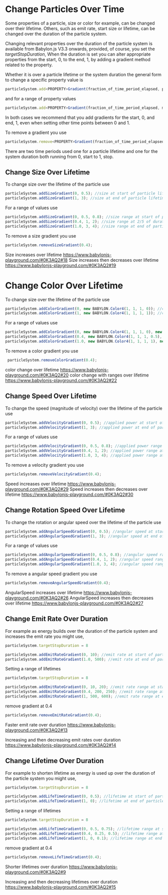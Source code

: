 # Change Particles Over Time
Some properties of a particle, size or color for example, can be changed over their lifetime. Others, such as emit rate, start size or lifetime, can be changed over the duration of the particle system.

Changing relevant properties over the duration of the particle system is available from Babylon.js V3.3 onwards, provided, of course, you set the *targetStopDuration*, When the duration is set you can alter appropriate properties from the start, 0, to the end, 1, by adding a gradient method related to the property.

Whether it is over a particle lifetime or the system duration the general form to change a specific property value is  

```javascript
particleSystem.add<PROPERTY>Gradient(fraction_of_time_period_elapsed, property_value); //set a value at given time point
```
and for a range of property values

```javascript
particleSystem.add<PROPERTY>Gradient(fraction_of_time_period_elapsed, minimum_property_value, maximum_property_value); //set a range of values at given time point
```

In both cases we recommend that you add gradients for the start, 0, and end, 1, even when setting other time points between 0 and 1.

To remove a gradient you use 

```javascript
particleSystem.remove<PROPERTY>Gradient(fraction_of_time_period_elapsed);
```
There are two time periods used one for a particle lifetime and one for the system duration both running from 0, start to 1, stop.

## Change Size Over Lifetime
To change size over the lifetime of the particle use

```javascript
particleSystem.addSizeGradient(0, 0.5); //size at start of particle lifetime
particleSystem.addSizeGradient(1, 3); //size at end of particle lifetime
```

For a range of values use
```javascript
particleSystem.addSizeGradient(0, 0.5, 0.8); //size range at start of particle lifetime
particleSystem.addSizeGradient(0.4, 1, 2); //size range at 2/5 of duration of particle system
particleSystem.addSizeGradient(1.0, 3, 4); //size range at end of particle lifetime
```

To remove a size gradient you use
```javascript
particleSystem.removeSizeGradient(0.4);
```
Size increases over lifetime https://www.babylonjs-playground.com/#0K3AQ2#18
Size increases then decreases over lifetime https://www.babylonjs-playground.com/#0K3AQ2#19

# Change Color Over Lifetime

To change size over the lifetime of the particle use
```javascript
particleSystem.addColorGradient(0, new BABYLON.Color4(1, 1, 1, 0)); //color at start of particle lifetime
particleSystem.addColorGradient(1, new BABYLON.Color4(1, 1, 1, 1)); //color at end of particle lifetime
```

For a range of values use

```javascript
particleSystem.addColorGradient(0, new BABYLON.Color4(1, 1, 1, 0), new BABYLON.Color4(1, 0, 1, 0)); //color range at start of particle lifetime
particleSystem.addColorGradient(0.4, new BABYLON.Color4(1, 1, 1, 0.5), new BABYLON.Color4(1, 0, 1, 0.5)); //color range at 2/5 of particle lifetime
particleSystem.addColorGradient(1.0, new BABYLON.Color4(1, 1, 1, 1), new BABYLON.Color4(1, 0, 1, 1)); //color range at end of particle lifetime
```

To remove a color gradient you use
```javascript
 particleSystem.removeColorGradient(0.4);
 ```

color change over lifetime https://www.babylonjs-playground.com/#0K3AQ2#20
color change with ranges over lifetime https://www.babylonjs-playground.com/#0K3AQ2#22

## Change Speed Over Lifetime
To change the speed (magnitude of velocity) over the lifetime of the particle use

```javascript
particleSystem.addVelocityGradient(0, 0.5); //applied power at start of particle lifetime
particleSystem.addVelocityGradient(1, 3); //applied power at end of particle lifetime
```

For a range of values use
```javascript
particleSystem.addVelocityGradient(0, 0.5, 0.8); //applied power range at start of particle lifetime
particleSystem.addVelocityGradient(0.4, 1, 2); //applied power range at 2/5 of duration of particle system
particleSystem.addVelocityGradient(1.0, 3, 4); //applied power range at end of particle lifetime
```

To remove a velocity gradient you use
```javascript
particleSystem.removeVelocityGradient(0.4);
```

Speed increases over lifetime https://www.babylonjs-playground.com/#0K3AQ2#29
Speed increases then decreases over lifetime https://www.babylonjs-playground.com/#0K3AQ2#30

## Change Rotation Speed Over Lifetime
To change the rotation or angular speed over the lifetime of the particle use

```javascript
particleSystem.addAngularSpeedGradient(0, 0.5); //angular speed at start of particle lifetime
particleSystem.addAngularSpeedGradient(1, 3); //angular speed at end of particle lifetime
```

For a range of values use
```javascript
particleSystem.addAngularSpeedGradient(0, 0.5, 0.8); //angular speed range at start of particle lifetime
particleSystem.addAngularSpeedGradient(0.4, 1, 2); //angular speed range at 2/5 of duration of particle system
particleSystem.addAngularSpeedGradient(1.0, 3, 4); //angular speed range at end of particle lifetime
```

To remove a angular speed gradient you use
```javascript
particleSystem.removeAngularSpeedGradient(0.4);
```

AngularSpeed increases over lifetime https://www.babylonjs-playground.com/#0K3AQ2#26
AngularSpeed increases then decreases over lifetime https://www.babylonjs-playground.com/#0K3AQ2#27


## Change Emit Rate Over Duration

For example as energy builds over the duration of the particle system and increases the emit rate you might use,

```javascript
particleSystem.targetStopDuration = 8

particleSystem.addEmitRateGradient(0, 10); //emit rate at start of particle system
particleSystem.addEmitRateGradient(1.0, 500); //emit rate at end of particle system
```

Setting a range of lifetimes
```javascript
particleSystem.targetStopDuration = 8

particleSystem.addEmitRateGradient(0, 10, 20); //emit rate range at start of particle sysstem
particleSystem.addEmitRateGradient(0.4, 200, 250); //emit rate range at 2/5 of duration of particle sysstem
particleSystem.addEmitRateGradient(1, 500, 600); //emit rate range at end of particle sysstem
```

remove gradient at 0.4
```javascript
particleSystem.removeEmitRateGradient(0.4);
```

Faster emit rate over duration https://www.babylonjs-playground.com/#0K3AQ2#13

Increasing and then decreasing emit rates over duration https://www.babylonjs-playground.com/#0K3AQ2#14

## Change Lifetime Over Duration

For example to shorten lifetime as energy is used up over the duration of the particle system you might use,

```javascript
particleSystem.targetStopDuration = 8

particleSystem.addLifeTimeGradient(0, 0.5); //lifetime at start of particle sysstem
particleSystem.addLifeTimeGradient(1, 0); //lifetime at end of particle system
```

Setting a range of lifetimes
```javascript
particleSystem.targetStopDuration = 8

particleSystem.addLifeTimeGradient(0, 0.5, 0.75); //lifetime range at start of particle sysstem
particleSystem.addLifeTimeGradient(0.4, 0.25, 0.5); //lifetime range at 2/5 of duration of particle sysstem
particleSystem.addLifeTimeGradient(1, 0, 0.1); //lifetime range at end of particle sysstem
```

remove gradient at 0.4
```javascript
particleSystem.removeLifeTimeGradient(0.4);
```

Shorter lifetimes over duration https://www.babylonjs-playground.com/#0K3AQ2#9

Increasing and then decreasing lifetimes over duration https://www.babylonjs-playground.com/#0K3AQ2#15

